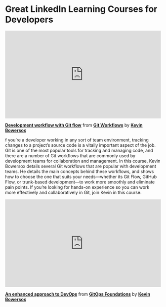 <h1>Great LinkedIn Learning Courses for Developers</h1>
<head>
  <script type="text/javascript">
  window.tiledeskSettings = {
        projectid: "66a15aba33b1640013678d7e"
  };
  (function(d, s, id) {
       var w=window; var d=document; var i=function(){i.c(arguments);};
       i.q=[]; i.c=function(args){i.q.push(args);}; w.Tiledesk=i;
       var js, fjs=d.getElementsByTagName(s)[0];
       if (d.getElementById(id)) return;
       js=d.createElement(s);
       js.id=id; js.async=true; js.src="https://widget.tiledesk.com/v6/launch.js";
       fjs.parentNode.insertBefore(js, fjs);
  }(document,'script','tiledesk-jssdk'));
</script>
</head>

<div style="position:relative;height:0;padding-bottom:56.25%"><iframe width="640" height="360" src="https://www.linkedin.com/learning/embed/git-workflows/development-workflow-with-git-flow?autoplay=false&claim=AQFDAZxXXEkApAAAAYjaSAqpvyUb0uulf_iaM7EwAGhcNZQ96Arct4xeDjg_j1fQom8kDmZSiTAnd01XsNPI_irOhhvjhoccVEJAonBv-RB6YhzYJBME0V0_q5msm2ayaMavrfwV7nN0xeuSy9FnjbEKdYzAfDuAYm2kMaaXKnZPOvR4pfOUIwgAI1LxVyCqMe7oY4jQRGfDTj95K1O--MI0gH_BuM0nk0xgoG9-XlZrUHSqeMoImHiGn-VbU5qOc_NgmkQ980A_JcHTaDdMSxlwUc6I0Sp7C9gdkA6nstW2BpQdmS5bYYHll2rpItYCeYIWITsyV2jj6IIlW_Uy2pwbWHe4RO5lq3FWRC6EUtATUmZyjV6G1y04kKC9UGCCNO5RPCw5OUi3f9_IcmG0mquiupv13jtpIvE9WkrnpG5hr_jx_CcUjTWH_zwrLGpyC9Md2Kk5wKl_fg-s-BXHiouQneAYBYyWGufVAkwrNlzFK6DgOObToDeI9YhqLgTwMpzMt-npeMAViJEzDqRJexhlxDrFml-pBu8mB1RT0sKEXUxUSmqBbKAtAokS34PwpMsRPJQX3t5a55YEuCFfwpb8jhhrXPtNnELgBgfDLzqsnxGphv-vDXIsLvdWG8vMa_R1f6bJfGIgw27M8ZZUUxZsBDBST5f_T7efhUE-37rJb1SGGPA6ZNu2WpM_Rc3XAn0Gr-GTwg1KF1nR70dRjB-G2diZbMJq8oCD405DlDkowRLm2DWVLMnic-5m4Co_f2AI0jvX0ezc6kG-4NTHKrDJjAuxS_bcW6EEJxXkJ8M7nxGyLnRFGq6RBM8UVV68KJ8kKT1satzz3930gHm1qKCFUGXM96_fuCKmATKWgRZjZsyjiUpps6eQ3P0SLGepNw4yLnm1vz1Ppx2dF80UNF_RAhiUqQek07G_ivH_AV1veBAlW-QEqxyyAtjcudY3bGYL5wf9YlkvT0V2fPLtd_uEyLvANoxCfv-2-NZg-QMS2kcrrlP8_zHnoYyam5COvuUaPc0jld59-JGy8ad-LD2Hn71jw5a4VOYZHxEQua8_XO0t2ECxrv-BCD9QYKAPkQq9ReRFtZbsi6Yix1sIpb9h75HLe5r_Ye4DFJD9qry9aq2KTyQ1h6NPKFQZD5KIymDiaDjTw-CPaCr0IrZ7JwdroTFdmtc3clabhT-cGY0Ar0WWZGpg_SGIwhn7r3BXHGothA&lipi=urn%3Ali%3Apage%3Ad_learning_content%3B8I1Q9OQjQtCgVvgJ2blQzA%3D%3D&licu" mozallowfullscreen="true" webkitallowfullscreen="true" allowfullscreen="true" frameborder="0" style="position:absolute;width:100%;height:100%;left:0"></iframe></div><p><strong><a href="https://www.linkedin.com/learning/git-workflows/development-workflow-with-git-flow?trk=embed_lil">Development workflow with Git flow</a></strong> from <strong><a href="https://www.linkedin.com/learning/git-workflows?trk=embed_lil">Git Workflows</a></strong> by <strong><a href="https://www.linkedin.com/learning/instructors/kevin-bowersox?trk=embed_lil">Kevin Bowersox</a></strong></p>

f you’re a developer working in any sort of team environment, tracking changes to a project’s source code is a vitally important aspect of the job. Git is one of the most popular tools for tracking and managing code, and there are a number of Git workflows that are commonly used by development teams for collaboration and management. In this course, Kevin Bowersox details several Git workflows that are popular with development teams. He details the main concepts behind these workflows, and shows how to choose the one that suits your needs—whether its Git Flow, GitHub Flow, or trunk-based development—to work more smoothly and eliminate pain points. If you’re looking for hands-on experience so you can work more effectively and collaboratively in Git, join Kevin in this course.

<div style="position:relative;height:0;padding-bottom:56.25%"><iframe width="640" height="360" src="https://www.linkedin.com/learning/embed/gitops-foundations/an-enhanced-approach-to-devops?autoplay=false&claim=AQFrNf3JjQMpPwAAAYk22tvEvWudLOTl4R9klVnYiLmB9vpKPPBVw-5LpakE1GHhoawwQXcGoGgCE7lh0PPjBDXT2d9dWAiGW_aiOJzzJKy72PU-GaV5hZ_od2jzubjgV8f-d86hmh648hniPkSPZQqYmVQlLVo8AjxIdPFpCRUHH2LCHlvS6QjV10NXXi0T9zReuGBIOAcZXwg4U5m4Tk0M4LpQcV3RQbqecElLmMWZdb0MRdx0mvSPURW-WKljvtBIBtwfEXD61THtFEgHH57F-_u3ldxekTre3SINTCPUboC9P0uYVC3QStVKZ6tG8jqeEXOT30yYtCjiehOOLUZcGQNy79udzo0Q3-UX92b2LrZ7qRN8_gA-sqyK4b4XaUl6FEcWKYYsJc1puQMJJQBLk9_HQqlP2zt-oe7rj3yXplxii72DRr4GcCoxBFcte44wQhfgiwpPU154a06HlkGE6KCLrEyrbaMyDvxdrIBWAVb4K4OV3UXwj5ALzX8xhzkSJgnC0s0yUUUML2s9cgPNiVgO9Qrbu2NtaVCQ61LGG3Noy3Ow6HzixszkcIdN4ATcp53X4lD1akjclXTmyt0RFjBxIoOY6Hm_CKoeA3M5FQib4ctHm7LuFw60JhxgySBeE6XT2U0P083JwbdFsICSSg3bRRzzPk3UtDWauf2Ah2RRJ4e4YPoL-IVtQXl-HufMTKqHLdCAJZg3Yeg2OaEr0lENdt5zr8ek6QvjruXIMZ9SOyxz2yuigPMc65Ue38TuRi9q5u5RbKQAK1gp4zSgJ6VdFDiRsS3fLzE3Hpiz9UnpcBAG9kNkGHCBUVJBu3yk5BzMV9JoSF2xQhcvXnhbTJ8dz2tcUoWekQNxOgeM-x0pHa2yfbkjeShBtW4-XcneomG88AA_cB9unYbr4S5h1IUShOdvOrASM2k1PcdOZ1H9l8nHldeEoE-a8Tuf_C8SPpRXiClREOlmmqKeuaVk30bi_m6C-M6HFNk0BEwheJGUDLyejxqNiyzbLtt20EdCFVgWXtjc1gU7syUWDRKfvBQpTyMmYbtmQYU6tQI4ePbU975-FKrmIDkuALLOsPMq1SiJhT58XBZWciXz9bsezN01miupOm9ZZEYPGk4dIX2Ph1umL61caeqQLRwlXliJfySIhhdcGLs6bqU92P205uCc5ckdLcA1XZxc4BGUkWZN_ELcq3obwpgj_MPkn3OlcA&lipi=urn%3Ali%3Apage%3Ad_learning_content%3BhWm41ThSTF2mBBxxEr3uPA%3D%3D&licu" mozallowfullscreen="true" webkitallowfullscreen="true" allowfullscreen="true" frameborder="0" style="position:absolute;width:100%;height:100%;left:0"></iframe></div><p><strong><a href="https://www.linkedin.com/learning/gitops-foundations/an-enhanced-approach-to-devops?trk=embed_lil">An enhanced approach to DevOps</a></strong> from <strong><a href="https://www.linkedin.com/learning/gitops-foundations?trk=embed_lil">GitOps Foundations</a></strong> by <strong><a href="https://www.linkedin.com/learning/instructors/kevin-bowersox?trk=embed_lil">Kevin Bowersox</a></strong></p>

